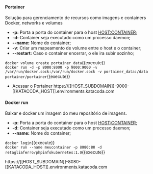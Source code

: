 #### Portainer
Solução para gerenciamento de recursos como imagens e containers Docker, networks e volumes   

- **-p:** Porta a porta do container para o host <HOST:CONTAINER>;
- **-d:** Container seja executado como um processo daemon;
- **--name:** Nome do container;
- **-v:** Criar um mapeamento de volume entre o host e o container;
- **--restart:** Caso o container encerrar, o ele ira subir sozinho;

`docker volume create portainer_data`{{execute}} <br>
`docker run -d -p 8000:8000 -p 9000:9000 -v /var/run/docker.sock:/var/run/docker.sock -v portainer_data:/data portainer/portainer`{{execute}}

- Acessar o Portainer
https://[[HOST_SUBDOMAIN]]-9000-[[KATACODA_HOST]].environments.katacoda.com


#### Docker run
Baixar e docker um imagem do meu repositório de imagens.

- **-p:** Porta a porta do container para o host <HOST:CONTAINER>;
- **-d:** Container seja executado como um processo daemon;
- **--name:** Nome do container;

`docker login`{{execute}} <br>
`docker run --name meucontainer -p 8080:80 -d retagliaferro/phpinfokubernetes:1.0`{{execute}} <br>

https://[[HOST_SUBDOMAIN]]-8080-[[KATACODA_HOST]].environments.katacoda.com